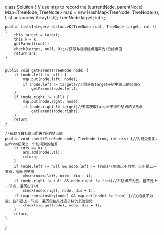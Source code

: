 class Solution {
    // use map to record the (currentNode, parentNode)
    Map<TreeNode, TreeNode> map = new HashMap<TreeNode, TreeNode>();
    List<Integer> ans = new ArrayList<Integer>();
    TreeNode target;
    int k;

    public List<Integer> distanceK(TreeNode root, TreeNode target, int k) {
        this.target = target;
        this.k = k;
        getParent(root); 
        check(target, null, 0);//获取与目标结点距离为k的结点值
        return ans;        
    }

    
    public void getParent(TreeNode node) {
        if (node.left != null) {
            map.put(node.left, node);
            if (node.left != target)//无需获取target子树中结点的父结点
                getParent(node.left);
        }
        if (node.right != null) {
            map.put(node.right, node);
            if (node.right != target)//无需获取target子树中结点的父结点
                getParent(node.right);
        }
        return;
    }

    //获取与目标结点距离为k的结点值
    public void check(TreeNode node, TreeNode from, int dis) {//为避免重复，由from记录上一个访问到的结点
        if (dis == k) {
            ans.add(node.val);
            return;
        }
        if (node.left != null && node.left != from)//左结点不为空，且不是上一节点，遍历左子树
            check(node.left, node, dis + 1);
        if (node.right != null && node.right != from)//右结点不为空，且不是上一节点，遍历左子树
            check(node.right, node, dis + 1);
        if (map.containsKey(node) && map.get(node) != from) {//父结点不为空，且不是上一节点，遍历父结点对应子树的其他部分
            check(map.get(node), node, dis + 1);
        }
        return;
    }
}
